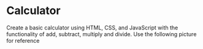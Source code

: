 # Calculator
Create a basic calculator using HTML, CSS, and JavaScript with the functionality of add,  subtract, multiply and divide. Use the following picture for reference 
